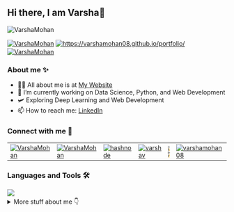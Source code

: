 ## Hi there, I am Varsha👋

<!--
**varshamohan08/varshamohan08** is a ✨ _special_ ✨ repository because its `README.md` (this file) appears on your GitHub profile.

Here are some ideas to get you started:

- 🔭 I’m currently working on ...
- 🌱 I’m currently learning ...
- 👯 I’m looking to collaborate on ...
- 🤔 I’m looking for help with ...
- 💬 Ask me about ...
- 📫 How to reach me: ...
- 😄 Pronouns: ...
- ⚡ Fun fact: ...
-->



<p align="left"> <img src="https://komarev.com/ghpvc/?username=varshamohan08&label=Profile%20views&color=0e75b6&style=flat" alt="VarshaMohan" /> </p>

<a href="https://www.linkedin.com/in/varsha-mohan-496540196/" target="_blank"><img align="center" src="https://img.shields.io/badge/-VarshaMohan-blue?style=flat-square&logo=Linkedin&logoColor=white&link=https://www.linkedin.com/in/varsha-mohan-496540196/" alt="VarshaMohan" height="20" width="100" /></a>
<a href="https://varshamohan08.github.io/portfolio/" target="_blank"><img align="center" src="https://img.shields.io/badge/website-000000?style=for-the-badge&logo=About.me&logoColor=white&link=https://varshamohan08.github.io/portfolio/" alt="https://varshamohan08.github.io/portfolio/" height="20" width="90" /></a>
<a href="https://github.com/varshamohan08/" target="_blank"><img align="center" src="https://img.shields.io/github/followers/varshamohan08?label=Follow&style=social&link=https://github.com/varshamohan08/" alt="VarshaMohan" height="20" width="90" /></a>

<!--
Banner code
<br>
    <img src="https://media.giphy.com/media/SWoSkN6DxTszqIKEqv/giphy.gif" alt="Coder GIF" width="500">
OR
    ![Banner](https://user-images.githubusercontent.com/29686102/122269982-7af63100-cefb-11eb-8ea0-b7a53bdf1cb9.png)
 </abc>
 -->

### About me :sparkles:

- 👨‍💻 All about me is at [My Website](https://varshamohan08.github.io/portfolio/)
- 🔭 I’m currently working on Data Science, Python, and Web Development
- 🛩️ Exploring Deep Learning and Web Development
- 📫 How to reach me: [LinkedIn](https://www.linkedin.com/in/varsha-mohan-496540196/)

 
<h3 align="left">Connect with me 🔗</h3>

<div>
  <table style="border-collapse: collapse; border: none;">
      <tr>
          <td style="border: none;">
             <a href="https://github.com/varshamohan08/" target="_blank" rel="noopener noreferrer">
                 <img align="center" src="https://skillicons.dev/icons?i=github" alt="VarshaMohan" height="30" width="40" />
             </a>
          </td>
          <td style="border: none;">
              <a href="https://www.linkedin.com/in/varsha-mohan-496540196" target="_blank" rel="noopener noreferrer">
                  <img align="center" src="https://skillicons.dev/icons?i=linkedin" alt="VarshaMohan" height="30" width="40" />
              </a>
          </td>
          <td style="border: none;">
              <a href="https://varshv.hashnode.dev/" target="_blank" rel="noopener noreferrer">
                <img src="https://github.com/get-icon/geticon/blob/master/icons/hashnode.svg" alt="hashnode" width="30px" height="30px">
              </a>
          </td>
          <td style="border: none;">
              <a href="https://dev.to/varshav" target="_blank" rel="noopener noreferrer">
                  <img src="https://skillicons.dev/icons?i=devto" alt="varshav" height="30" width="40" />
              </a>
          </td>
          <td style="border: none;">
              <a href="https://leetcode.com/u/varshvm/" target="_blank" rel="noopener noreferrer">
                  <img align="center" src="https://github.com/mrankitgupta/mrankitgupta/blob/main/images/leetcode.svg" alt="varshvm" height="30" width="40" />
              </a>
          </td>
          <td style="border: none;">
              <a href="https://www.hackerrank.com/profile/varshamohan08" target="_blank" rel="noopener noreferrer">
                  <img align="center" src="https://raw.githubusercontent.com/rahuldkjain/github-profile-readme-generator/master/src/images/icons/Social/hackerrank.svg" alt="varshamohan08" height="30" width="40" />
              </a>
          </td>
      </tr>
  </table>
</div>




<h3 align="left">Languages and Tools 🛠️ </h3>
<div>
    <a href="#">
    <img src="https://skillicons.dev/icons?i=python,typescript,javascript,html,css,git,mysql,postgresql,django,angular,bootstrap,tailwind,linux,docker,pandas,numpy" />
    </a>
</div>


<details>
<summary>
More stuff about me 👇
</summary>

<br >

<!--
<h3 align="left">Wanna see my blogs:question: 📝</h3>
<!-- BLO-POST-LIST:START -->

<!-- BLO-POST-LIST:END -->
    
<h3 align="left">Github Stats 📊 </h3>

[![Top Langs](https://github-readme-stats.vercel.app/api/top-langs/?username=varshamohan08&layout=compact)](https://github.com/varshamohan08)
[![Varsha's GitHub stats](https://github-readme-stats.vercel.app/api?username=varshamohan08&show_icons=true)](https://github.com/varshamohan08)

[![Varsha's GitHub stats](https://github-readme-streak-stats.herokuapp.com/?user=varshamohan08&)](https://github.com/varshamohan08)
    
<!-- <h3 align="left">Support 👐</h3>
<p><a href="https://www.buymeacoffee.com/varshamohan08"> <img align="left" src="https://cdn.buymeacoffee.com/buttons/v2/default-yellow.png" height="50" width="210" alt="varshamohan08" /></a></p><br><br> -->

<br >
</details>
